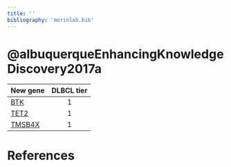 ```yaml
---
title: ''
bibliography: 'morinlab.bib'
---
```


# @albuquerqueEnhancingKnowledgeDiscovery2017a
|New gene|DLBCL tier|
|:-|:-:|
|[BTK](BTK)|1 |
|[TET2](TET2)|1 |
|[TMSB4X](TMSB4X)|1 |

# References

